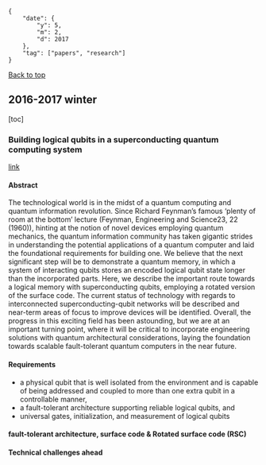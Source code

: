 
```noteinfo
{
	"date": {
		"y": 5,
		"m": 2,
		"d": 2017
	},
	"tag": ["papers", "research"]
}
```

[Back to top](#home)

## 2016-2017 winter


[toc]

### Building logical qubits in a superconducting quantum computing system

[link](http://www.nature.com/articles/s41534-016-0004-0)

#### Abstract

The technological world is in the midst of a quantum computing and quantum information revolution. Since Richard Feynman’s famous ‘plenty of room at the bottom’ lecture (Feynman, Engineering and Science23, 22 (1960)), hinting at the notion of novel devices employing quantum mechanics, the quantum information community has taken gigantic strides in understanding the potential applications of a quantum computer and laid the foundational requirements for building one. We believe that the next significant step will be to demonstrate a quantum memory, in which a system of interacting qubits stores an encoded logical qubit state longer than the incorporated parts. Here, we describe the important route towards a logical memory with superconducting qubits, employing a rotated version of the surface code. The current status of technology with regards to interconnected superconducting-qubit networks will be described and near-term areas of focus to improve devices will be identified. Overall, the progress in this exciting field has been astounding, but we are at an important turning point, where it will be critical to incorporate engineering solutions with quantum architectural considerations, laying the foundation towards scalable fault-tolerant quantum computers in the near future.

#### Requirements

- a physical qubit that is well isolated from the environment and is capable of being addressed and coupled to more than one extra qubit in a controllable manner,
- a fault-tolerant architecture supporting reliable logical qubits, and
- universal gates, initialization, and measurement of logical qubits


#### fault-tolerant architecture, surface code & Rotated surface code (RSC)



#### Technical challenges ahead